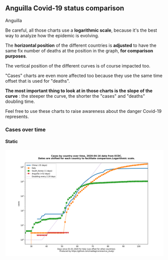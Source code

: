 ## Anguilla Covid-19 status comparison 

Anguilla



Be careful, all those charts use a **logarithmic scale**, because it's the best way to analyze how the epidemic is evolving.
 
The **horizontal position** of the different countries is **adjusted** to have the same fix number of deaths at the position in the graph, **for comparison purposes**.

The vertical position of the different curves is of course impacted too.

"Cases" charts are even more affected too because they use the same time offset that is used for "deaths".

**The most important thing to look at in those charts is the slope of the curve** : the steeper the curve, the shorter the "cases" and "deaths" doubling time.

Feel free to use these charts to raise awareness about the danger Covid-19 represents. 


 
### Cases over time
 
#### Static
![Anguilla covid-19 cases static chart](https://raw.githubusercontent.com/madlag/coronavirus_study/master/notebooks/graphs/2020-04-16/countries/Anguilla/2020-04-16_Anguilla_cases.png "Anguilla covid-19 cases static chart")   

